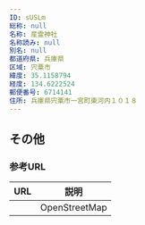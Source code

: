 ```yaml
---
ID: sUSLm
総称: null
名称: 産霊神社
名称読み: null
別名: null
都道府県: 兵庫県
区域: 宍粟市
緯度: 35.1158794
経度: 134.6222524
郵便番号: 6714141
住所: 兵庫県宍粟市一宮町東河内１０１８
---
```


## その他

### 参考URL

| URL | 説明          |
| --- | ------------- |
|     | OpenStreetMap |
